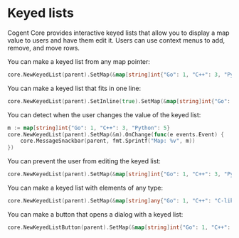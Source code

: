 # Keyed lists

Cogent Core provides interactive keyed lists that allow you to display a map value to users and have them edit it. Users can use context menus to add, remove, and move rows.

You can make a keyed list from any map pointer:

```Go
core.NewKeyedList(parent).SetMap(&map[string]int{"Go": 1, "C++": 3, "Python": 5})
```

You can make a keyed list that fits in one line:

```Go
core.NewKeyedList(parent).SetInline(true).SetMap(&map[string]int{"Go": 1, "C++": 3})
```

You can detect when the user changes the value of the keyed list:

```Go
m := map[string]int{"Go": 1, "C++": 3, "Python": 5}
core.NewKeyedList(parent).SetMap(&m).OnChange(func(e events.Event) {
    core.MessageSnackbar(parent, fmt.Sprintf("Map: %v", m))
})
```

You can prevent the user from editing the keyed list:

```Go
core.NewKeyedList(parent).SetMap(&map[string]int{"Go": 1, "C++": 3, "Python": 5}).SetReadOnly(true)
```

You can make a keyed list with elements of any type:

```Go
core.NewKeyedList(parent).SetMap(&map[string]any{"Go": 1, "C++": "C-like", "Python": true})
```

You can make a button that opens a dialog with a keyed list:

```Go
core.NewKeyedListButton(parent).SetMap(&map[string]int{"Go": 1, "C++": 3, "Python": 5})
```
